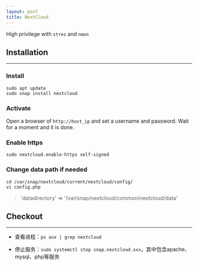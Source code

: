 ```yaml
---
layout: post
title: NextCloud
---
```


High privilege with `stres` and `nmon`

## Installation
---
### Install
```shell
sudo apt update
sudo snap install nextcloud
```

### Activate
Open a browser of `http://host_ip` and set a username and password.
Wait for a moment and it is done.

### Enable https
```shell
sudo nextcloud.enable-https self-signed
```

### Change data path if needed
```shell
cd /var/snap/nextcloud/current/nextcloud/config/
vi config.php
```
>  'datadirectory' => '/var/snap/nextcloud/common/nextcloud/data' 




## Checkout
---
- 查看进程：`ps aux | grep nextcloud`

- 停止服务：`sudo systemctl stop snap.nextcloud.xxx`，其中包含apache、mysql、php等服务


